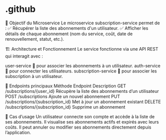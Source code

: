 # .github

🎯 Objectif du Microservice
Le microservice subscription-service permet de :
✅ Récupérer la liste des abonnements d'un utilisateur.
✅ Afficher les détails de chaque abonnement (nom du service, coût, date de renouvellement, statut, etc.).


🏗 Architecture et Fonctionnement
Le service fonctionne via une API REST qui interagit avec :

user-service 🔗 pour associer les abonnements à un utilisateur.
auth-service 🔗 pour connecter les utilisateurs.
subscription-service 🔗 pour associer les subscription à un utilisateur.


📌 Endpoints principaux
Méthode	Endpoint	Description
GET	/subscriptions/{user_id}	Récupère la liste des abonnements d’un utilisateur
POST	/subscriptions	Ajoute un nouvel abonnement
PUT	/subscriptions/{subscription_id}	Met à jour un abonnement existant
DELETE	/subscriptions/{subscription_id}	Supprime un abonnement



🚀 Cas d’usage
Un utilisateur connecte son compte et accède à la liste de ses abonnements.
Il visualise ses abonnements actifs et expirés avec leurs coûts.
Il peut annuler ou modifier ses abonnements directement depuis l’application.
